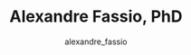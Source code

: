 ---
# this is autogenerated: do not edit
title: Alexandre Fassio, PhD
author: alexandre_fassio
layout: author-bio
jobtitle: Postdoctoral Researcher
bio: IFSC/USP
type: alumn
excerpt: "Visiting [CAPES Scholar](https://www.iie.org/Programs/CAPES), 2018-2019. Alexandre was a visiting scholar from the Federal University of Minas Gerais, Brazil. H"
header:
  teaser: /assets/images/people/bio-fassio.jpg
papers: 
    - title: Prioritizing Virtual Screening with Interpretable Interaction Fingerprints
      excerpt: <u>Fassio AV</u>, Shub L, Ponzoni L, McKinley J, O'Meara MJ, Ferreira RS, Keiser MJ, de Melo Minardi RC. __J Chem Inf Model__. 2022 Sep 26.
      link: "https://doi.org/10.1021/acs.jcim.2c00695"

---